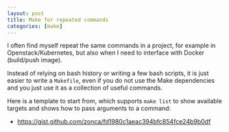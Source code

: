 ```yaml
---
layout: post
title: Make for repeated commands
categories: [make]
---
```


I often find myself repeat the same commands in a project,
for example in Openstack/Kubernetes, but also when I need to interface with Docker (build/push image).

Instead of relying on bash history or writing a few bash scripts, it is just easier
to write a `Makefile`, even if you do not use the Make dependencies and you just use
it as a collection of useful commands.

Here is a template to start from, which supports `make list` to show available targets
and shows how to pass arguments to a command:

* <https://gist.github.com/zonca/fd1980c1aeac394bfc854fce24b9b0df>
